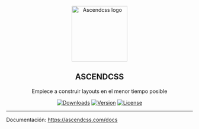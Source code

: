<p align="center"><a href="https://ascendcss.com/" target="_blank" rel="noopener noreferrer"><img width="150" src="https://xpend.co/ascendcss-logo.png" alt="Ascendcss logo"></a></p>

<h2 align="center">ASCENDCSS</h2>
<p align="center">
    Empiece a construir layouts en el menor tiempo posible
</p>

<p align="center">
  <a href="https://npmcharts.com/compare/ascendcss?minimal=true"><img src="https://img.shields.io/npm/dm/ascendcss.svg?sanitize=true" alt="Downloads"></a>
  <a href="https://www.npmjs.com/package/ascendcss"><img src="https://img.shields.io/npm/v/ascendcss.svg?sanitize=true" alt="Version"></a>
  <a href="https://www.npmjs.com/package/ascendcss"><img src="https://img.shields.io/npm/l/ascendcss.svg?sanitize=true" alt="License"></a>
</p>

---

Documentación: https://ascendcss.com/docs